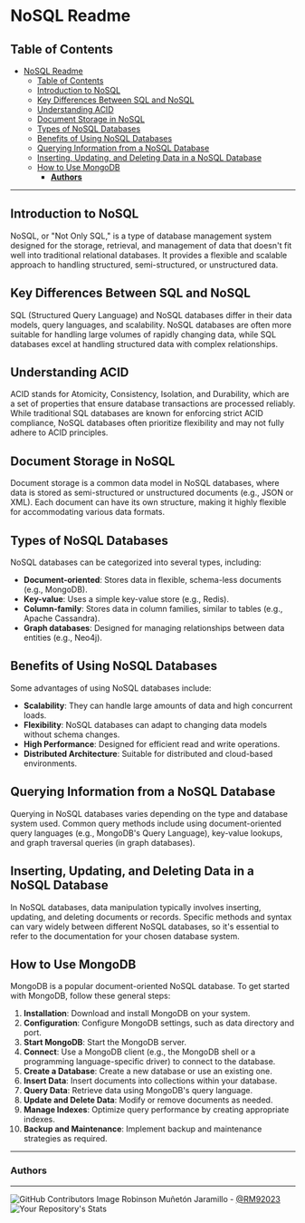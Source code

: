# NoSQL Readme

## Table of Contents
- [NoSQL Readme](#nosql-readme)
  - [Table of Contents](#table-of-contents)
  - [Introduction to NoSQL](#introduction-to-nosql)
  - [Key Differences Between SQL and NoSQL](#key-differences-between-sql-and-nosql)
  - [Understanding ACID](#understanding-acid)
  - [Document Storage in NoSQL](#document-storage-in-nosql)
  - [Types of NoSQL Databases](#types-of-nosql-databases)
  - [Benefits of Using NoSQL Databases](#benefits-of-using-nosql-databases)
  - [Querying Information from a NoSQL Database](#querying-information-from-a-nosql-database)
  - [Inserting, Updating, and Deleting Data in a NoSQL Database](#inserting-updating-and-deleting-data-in-a-nosql-database)
  - [How to Use MongoDB](#how-to-use-mongodb)
    - [**Authors**](#authors)

---

## Introduction to NoSQL
NoSQL, or "Not Only SQL," is a type of database management system designed for the storage, retrieval, and management of data that doesn't fit well into traditional relational databases. It provides a flexible and scalable approach to handling structured, semi-structured, or unstructured data.

## Key Differences Between SQL and NoSQL
SQL (Structured Query Language) and NoSQL databases differ in their data models, query languages, and scalability. NoSQL databases are often more suitable for handling large volumes of rapidly changing data, while SQL databases excel at handling structured data with complex relationships.

## Understanding ACID
ACID stands for Atomicity, Consistency, Isolation, and Durability, which are a set of properties that ensure database transactions are processed reliably. While traditional SQL databases are known for enforcing strict ACID compliance, NoSQL databases often prioritize flexibility and may not fully adhere to ACID principles.

## Document Storage in NoSQL
Document storage is a common data model in NoSQL databases, where data is stored as semi-structured or unstructured documents (e.g., JSON or XML). Each document can have its own structure, making it highly flexible for accommodating various data formats.

## Types of NoSQL Databases
NoSQL databases can be categorized into several types, including:
- **Document-oriented**: Stores data in flexible, schema-less documents (e.g., MongoDB).
- **Key-value**: Uses a simple key-value store (e.g., Redis).
- **Column-family**: Stores data in column families, similar to tables (e.g., Apache Cassandra).
- **Graph databases**: Designed for managing relationships between data entities (e.g., Neo4j).

## Benefits of Using NoSQL Databases
Some advantages of using NoSQL databases include:
- **Scalability**: They can handle large amounts of data and high concurrent loads.
- **Flexibility**: NoSQL databases can adapt to changing data models without schema changes.
- **High Performance**: Designed for efficient read and write operations.
- **Distributed Architecture**: Suitable for distributed and cloud-based environments.

## Querying Information from a NoSQL Database
Querying in NoSQL databases varies depending on the type and database system used. Common query methods include using document-oriented query languages (e.g., MongoDB's Query Language), key-value lookups, and graph traversal queries (in graph databases).

## Inserting, Updating, and Deleting Data in a NoSQL Database
In NoSQL databases, data manipulation typically involves inserting, updating, and deleting documents or records. Specific methods and syntax can vary widely between different NoSQL databases, so it's essential to refer to the documentation for your chosen database system.

## How to Use MongoDB
MongoDB is a popular document-oriented NoSQL database. To get started with MongoDB, follow these general steps:
1. **Installation**: Download and install MongoDB on your system.
2. **Configuration**: Configure MongoDB settings, such as data directory and port.
3. **Start MongoDB**: Start the MongoDB server.
4. **Connect**: Use a MongoDB client (e.g., the MongoDB shell or a programming language-specific driver) to connect to the database.
5. **Create a Database**: Create a new database or use an existing one.
6. **Insert Data**: Insert documents into collections within your database.
7. **Query Data**: Retrieve data using MongoDB's query language.
8. **Update and Delete Data**: Modify or remove documents as needed.
9. **Manage Indexes**: Optimize query performance by creating appropriate indexes.
10. **Backup and Maintenance**: Implement backup and maintenance strategies as required.

---

### **Authors**
--- 

![GitHub Contributors Image](https://contrib.rocks/image?repo=RM92023/holbertonschool-low_level_programming)
Robinson Muñetón Jaramillo - <a href="https://github.com/RM92023" target="_blank"> @RM92023</a> ![Your Repository's Stats](https://github-readme-stats.vercel.app/api?username=RM92023&show_icons=true)